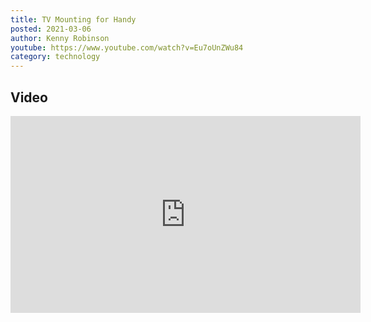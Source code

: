 ```yaml
---
title: TV Mounting for Handy
posted: 2021-03-06
author: Kenny Robinson
youtube: https://www.youtube.com/watch?v=Eu7oUnZWu84
category: technology
---
```


## Video

<iframe width="560" height="315" src="https://www.youtube.com/embed/Eu7oUnZWu84" frameborder="0" allow="autoplay; encrypted-media" allowfullscreen class="youtube"></iframe>


